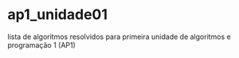 # ap1_unidade01
 lista de algoritmos resolvidos para primeira unidade de algoritmos e programação 1 (AP1)
